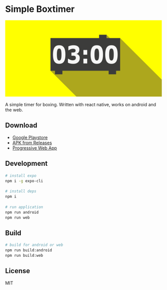# Simple Boxtimer

![logo](./assets/playstore-functional.png)

A simple timer for boxing. Written with react native, works on android and the web.

## Download

  * [Google Playstore](https://play.google.com/store/apps/details?id=de.janstuemmel.simple_boxtimer&hl=de)
  * [APK from Releases](https://github.com/janstuemmel/simple-boxtimer/releases)
  * [Progressive Web App](https://boxtimer.janstuemmel.de) 

## Development

```sh
# install expo
npm i -g expo-cli

# install deps
npm i

# run application
npm run android
npm run web
```

## Build

```sh
# build for android or web
npm run build:android
npm run build:web
```

## License

MIT